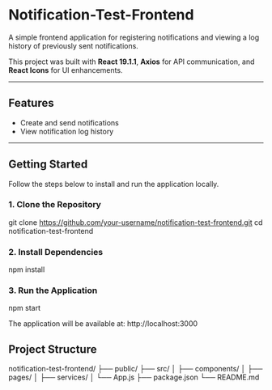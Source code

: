 # Notification-Test-Frontend

A simple frontend application for registering notifications and viewing a log history of previously sent notifications.

This project was built with **React 19.1.1**, **Axios** for API communication, and **React Icons** for UI enhancements.

---

## Features

- Create and send notifications
- View notification log history

---

## Getting Started

Follow the steps below to install and run the application locally.

### 1. Clone the Repository


git clone https://github.com/your-username/notification-test-frontend.git
cd notification-test-frontend

### 2. Install Dependencies

npm install

### 3.  Run the Application

npm start

The application will be available at:
http://localhost:3000

## Project Structure

notification-test-frontend/
├── public/
├── src/
│   ├── components/
│   ├── pages/
│   ├── services/
│   └── App.js
├── package.json
└── README.md
